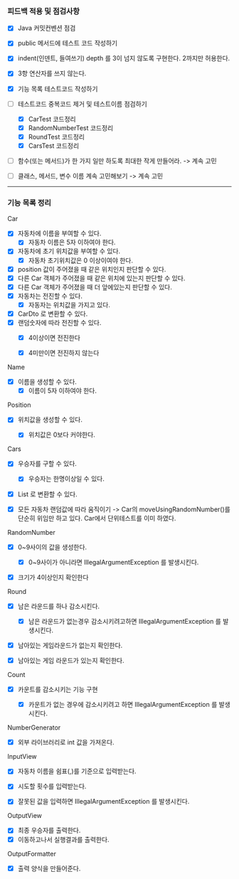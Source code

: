 ### 피드백 적용 및 점검사항

- [x] Java 커밋컨벤션 점검
- [x] public 메서드에 테스트 코드 작성하기
- [x] indent(인덴트, 들여쓰기) depth 를 3이 넘지 않도록 구현한다. 2까지만 허용한다.
- [x] 3항 연산자를 쓰지 않는다.
- [x] 기능 목록 테스트코드 작성하기
- [ ] 테스트코드 중복코드 제거 및 테스트이름 점검하기
  - [x] CarTest 코드정리
  - [x] RandomNumberTest 코드정리
  - [x] RoundTest 코드정리
  - [x] CarsTest 코드정리
- [ ] 함수(또는 메서드)가 한 가지 일만 하도록 최대한 작게 만들어라. -> 계속 고민
- [ ] 클래스, 메서드, 변수 이름 계속 고민해보기 -> 계속 고민


---

### 기능 목록 정리

Car
- [x] 자동차에 이름을 부여할 수 있다.
  - [x] 자동차 이름은 5자 이하여야 한다.
- [x] 자동차에 초기 위치값을 부여할 수 있다.
  - [x] 자동차 초기위치값은 0 이상이여야 한다.
- [x] position 값이 주어졌을 때 같은 위치인지 판단할 수 있다.
- [x] 다른 Car 객체가 주어졌을 때 같은 위치에 있는지 판단할 수 있다.
- [x] 다른 Car 객체가 주어졌을 때 더 앞에있는지 판단할 수 있다.
- [x] 자동차는 전진할 수 있다.
  - [x] 자동자는 위치값을 가지고 있다.
- [x] CarDto 로 변환할 수 있다.
- [x] 랜덤숫자에 따라 전진할 수 있다.
  - [x] 4이상이면 전진한다
  - [x] 4미만이면 전진하지 않는다


Name
- [x] 이름을 생성할 수 있다.
  - [x] 이름이 5자 이하여야 한다.

Position
- [x] 위치값을 생성할 수 있다.
  - [x] 위치값은 0보다 커야한다.


Cars
- [x] 우승자를 구할 수 있다.
  - [x] 우승자는 한명이상일 수 있다.
- [x] List<CarDto> 로 변환할 수 있다.
- [x] 모든 자동차 랜덤값에 따라 움직이기 -> Car의 moveUsingRandomNumber()를 단순히 위임만 하고 있다. Car에서 단위테스트를 이미 하였다.

  
RandomNumber
- [x] 0~9사이의 값을 생성한다.
  - [x] 0~9사이가 아니라면 IllegalArgumentException 를 발생시킨다.
- [x] 크기가 4이상인지 확인한다


Round
- [x] 남은 라운드를 하나 감소시킨다.
  - [x] 남은 라운드가 없는경우 감소시키려고하면 IllegalArgumentException 를 발생시킨다.
- [x] 남아있는 게임라운드가 없는지 확인한다.
- [x] 남아있는 게임 라운드가 있는지 확인한다.


Count
- [x] 카운트를 감소시키는 기능 구현
  - [x] 카운트가 없는 경우에 감소시키려고 하면 IllegalArgumentException 를 발생시킨다.


NumberGenerator
- [x] 외부 라이브러리로 int 값을 가져온다.


InputView
- [x] 자동차 이름을 쉼표(,)를 기준으로 입력받는다.
- [x] 시도할 횟수를 입력받는다.
- [x] 잘못된 값을 입력하면 IllegalArgumentException 를 발생시킨다.


OutputView
- [x] 최종 우승자를 출력한다.
- [x] 이동하고나서 실행결과를 출력한다.

OutputFormatter
- [x] 출력 양식을 만들어준다.